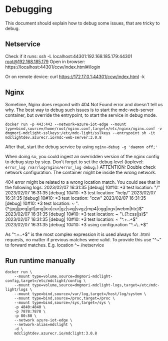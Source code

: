 # Debugging

This document should explain how to debug some issues, that are tricky to debug.

## Netservice

Check if it runs: ssh -L localhost:44301:192.168.185.179:44301 root@192.168.185.179
Open in browser: https://localhost:44301/ccw/index.html#/login

Or on remote device: curl https://172.17.0.1:44301/ccw/index.html -k

## Nginx

Sometime, Nginx does respond with 404 Not Found error and doesn't tell us why.
The best way to debug such issues is to start the mdc-web-server container, but override the entrypoint, to start the service in debug mode.

`docker run -p 443:443 --network=azure-iot-edge --mount type=bind,source=/home/root/nginx.conf,target=/etc/nginx/nginx.conf -v dmgmori-mdclight-sslkeys:/etc/mdc-light/sslkeys --entrypoint sh -it mdclightdev.azurecr.io/mdc-web-server:3.0.8`

After that, start the debug service by using `nginx-debug -g 'daemon off;'`

When doing so, you could ingest an overridden version of the nginx config to debug step by step.
Don't forget to set the debug level (toplevel: `error_log /var/log/nginx/error_log debug;`)
ATTENTION: Double check network configuration. The container might be inside the wrong network.

404 error might be related to a wrong location match. You could see that in the following logs.
2023/02/07 16:31:35 [debug] 10#10: *3 test location: "/"
2023/02/07 16:31:35 [debug] 10#10: *3 test location: "help/"
2023/02/07 16:31:35 [debug] 10#10: *3 test location: "ccw"
2023/02/07 16:31:35 [debug] 10#10: *3 test location: ~ "\.(?:jpg|jpeg|gif|png|ico|cur|gz|svg|svgz|mp4|ogg|ogv|webm|htc)$"
2023/02/07 16:31:35 [debug] 10#10: *3 test location: ~ "\.(?:css|js)$"
2023/02/07 16:31:35 [debug] 10#10: *3 test location: ~ "^.+\..+$"
2023/02/07 16:31:35 [debug] 10#10: *3 using configuration "^.+\..+$"

As "^.+\..+$" is the most complex expression it is used always for .html requests, no matter if previous matches were valid.
To provide this use "^~" to forward matches. E.g. location ^~ /netservice

## Run runtime manually

```
docker run \
    --mount type=volume,source=dmgmori-mdclight-config,target=/etc/mdclight/config \
    --mount type=volume,source=dmgmori-mdclight-logs,target=/etc/mdc-light/logs \
    --mount type=bind,source=/var/log,target=/host/log/system \
    --mount type=bind,source=/proc,target=/proc \
    --mount type=bind,source=/sys,target=/sys \
    -p 4840:4840 \
    -p 7878:7878 \
    -p 80:80 \
    --network azure-iot-edge \
    --network-alias=mdclight \
    -d \
    mdclightdev.azurecr.io/mdclight:3.0.8
```
